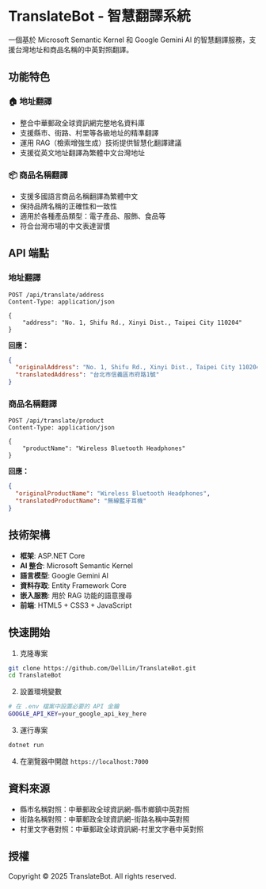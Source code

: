 # TranslateBot - 智慧翻譯系統

一個基於 Microsoft Semantic Kernel 和 Google Gemini AI 的智慧翻譯服務，支援台灣地址和商品名稱的中英對照翻譯。

## 功能特色

### 🏠 地址翻譯

- 整合中華郵政全球資訊網完整地名資料庫
- 支援縣市、街路、村里等各級地址的精準翻譯
- 運用 RAG（檢索增強生成）技術提供智慧化翻譯建議
- 支援從英文地址翻譯為繁體中文台灣地址

### 📦 商品名稱翻譯

- 支援多國語言商品名稱翻譯為繁體中文
- 保持品牌名稱的正確性和一致性
- 適用於各種產品類型：電子產品、服飾、食品等
- 符合台灣市場的中文表達習慣

## API 端點

### 地址翻譯

```
POST /api/translate/address
Content-Type: application/json

{
    "address": "No. 1, Shifu Rd., Xinyi Dist., Taipei City 110204"
}
```

**回應：**

```json
{
  "originalAddress": "No. 1, Shifu Rd., Xinyi Dist., Taipei City 110204",
  "translatedAddress": "台北市信義區市府路1號"
}
```

### 商品名稱翻譯

```
POST /api/translate/product
Content-Type: application/json

{
    "productName": "Wireless Bluetooth Headphones"
}
```

**回應：**

```json
{
  "originalProductName": "Wireless Bluetooth Headphones",
  "translatedProductName": "無線藍牙耳機"
}
```

## 技術架構

- **框架**: ASP.NET Core
- **AI 整合**: Microsoft Semantic Kernel
- **語言模型**: Google Gemini AI
- **資料存取**: Entity Framework Core
- **嵌入服務**: 用於 RAG 功能的語意搜尋
- **前端**: HTML5 + CSS3 + JavaScript

## 快速開始

1. 克隆專案

```bash
git clone https://github.com/DellLin/TranslateBot.git
cd TranslateBot
```

2. 設置環境變數

```bash
# 在 .env 檔案中設置必要的 API 金鑰
GOOGLE_API_KEY=your_google_api_key_here
```

3. 運行專案

```bash
dotnet run
```

4. 在瀏覽器中開啟 `https://localhost:7000`

## 資料來源

- 縣市名稱對照：中華郵政全球資訊網-縣市鄉鎮中英對照
- 街路名稱對照：中華郵政全球資訊網-街路名稱中英對照
- 村里文字巷對照：中華郵政全球資訊網-村里文字巷中英對照

## 授權

Copyright © 2025 TranslateBot. All rights reserved.
